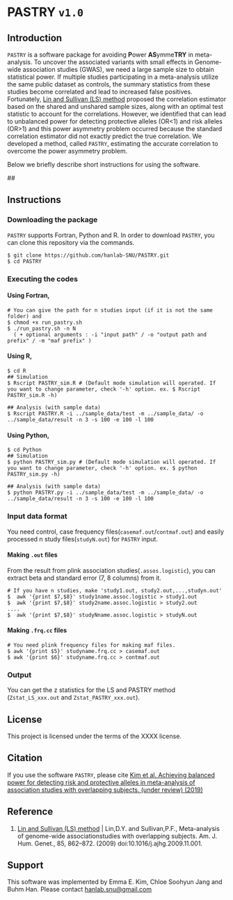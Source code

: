 PASTRY `v1.0`
===================

Introduction
------------
`PASTRY`  is a software package for avoiding **P**ower **AS**ymme**TRY** in meta-analysis.
To uncover the associated variants with small effects in Genome-wide association studies (GWAS), we need a large sample size to obtain statistical power. If multiple studies participating in a meta-analysis utilize the same public dataset as controls, the summary statistics from these studies become correlated and lead to increased false positives. Fortunately, [Lin and Sullivan (LS) method](https://www.ncbi.nlm.nih.gov/pubmed/20004761) proposed the correlation estimator based on the shared and unshared sample sizes, along with an optimal test statistic to account for the correlations. However, we identified that can lead to unbalanced power for detecting protective alleles (OR<1) and risk alleles (OR>1) and this power asymmetry problem occurred because the standard correlation estimator did not exactly predict the true correlation. We developed a method, called `PASTRY`, estimating the accurate correlation to overcome the power asymmetry problem.

Below we briefly describe short instructions for using the software.

#<!Diagram Figure>#

Instructions
-------------
### Downloading the package
`PASTRY` supports Fortran, Python and R.
In order to download `PASTRY`, you can clone this repository via the commands.

```
$ git clone https://github.com/hanlab-SNU/PASTRY.git
$ cd PASTRY
```

### Executing the codes

#### Using Fortran,
```
# You can give the path for n studies input (if it is not the same folder) and 
$ chmod +x run_pastry.sh
$ ./run_pastry.sh -n N 
  ( + optional arguments : -i "input path" / -o "output path and prefix" / -m "maf prefix" )
```

#### Using R,

```
$ cd R
## Simulation
$ Rscript PASTRY_sim.R # (Default mode simulation will operated. If you want to change parameter, check '-h' option. ex. $ Rscript PASTRY_sim.R -h)

## Analysis (with sample data)
$ Rscript PASTRY.R -i ../sample_data/test -m ../sample_data/ -o ../sample_data/result -n 3 -s 100 -e 100 -l 100
```

#### Using Python,

```
$ cd Python
## Simulation
$ python PASTRY_sim.py # (Default mode simulation will operated. If you want to change parameter, check '-h' option. ex. $ python PASTRY_sim.py -h)

## Analysis (with sample data)
$ python PASTRY.py -i ../sample_data/test -m ../sample_data/ -o ../sample_data/result -n 3 -s 100 -e 100 -l 100
```


### Input data format
You need control, case frequency files(`casemaf.out`/`contmaf.out`) and easily processed n study files(`studyN.out`) for `PASTRY` input.

#### Making `.out` files
From the result from plink association studies(`.assos.logistic`), you can extract beta and standard error (7, 8 columns) from it.
```
# If you have n studies, make 'study1.out, study2.out,...,studyn.out'
$  awk '{print $7,$8}' study1name.assoc.logistic > study1.out
$  awk '{print $7,$8}' study2name.assoc.logistic > study2.out
....
$  awk '{print $7,$8}' studyNname.assoc.logistic > studyN.out
```

#### Making `.frq.cc` files
```
# You need plink frequency files for making maf files.
$ awk '{print $5}' studyname.frq.cc > casemaf.out
$ awk '{print $6}' studyname.frq.cc > contmaf.out
```

### Output
You can get the z statistics for the LS and PASTRY method (`Zstat_LS_xxx.out` and `Zstat_PASTRY_xxx.out`).

License
---------
This project is licensed under the terms of the XXXX license.

Citation
----------
If you use the software `PASTRY`, please cite [Kim et al. Achieving balanced power for detecting risk and protective alleles in meta-analysis of association studies with overlapping subjects. (under review) (2019)](www.)

Reference
------------
1. [Lin and Sullivan (LS) method](https://www.ncbi.nlm.nih.gov/pubmed/20004761) | Lin,D.Y. and Sullivan,P.F., Meta-analysis of genome-wide associationstudies with overlapping subjects. Am. J. Hum. Genet., 85, 862–872. (2009) doi:10.1016/j.ajhg.2009.11.001.

Support
----------
This software was implemented by Emma E. Kim, Chloe Soohyun Jang and Buhm Han. Please contact [hanlab.snu@gmail.com](mailto:hanlab.snu@gmail.com)
